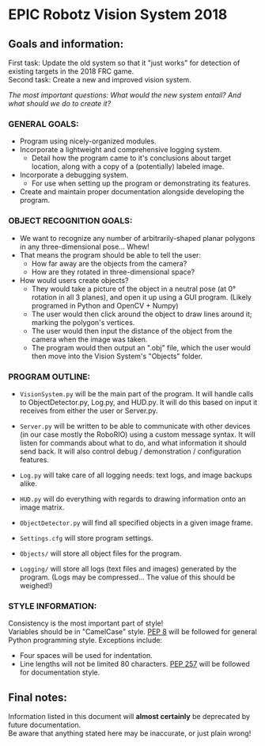 # EPIC Robotz Vision System 2018
## Goals and information:

First task: Update the old system so that it "just works" for detection of existing targets in the 2018 FRC game.  
Second task: Create a new and improved vision system.

*The most important questions: What would the new system entail? And what should we do to create it?*

### GENERAL GOALS:
  - Program using nicely-organized modules.
  - Incorporate a lightweight and comprehensive logging system.
    - Detail how the program came to it's conclusions about target location, along with a copy of a (potentially) labeled image.
  - Incorporate a debugging system.
    - For use when setting up the program or demonstrating its features.
  - Create and maintain proper documentation alongside developing the program.

### OBJECT RECOGNITION GOALS:
  - We want to recognize any number of arbitrarily-shaped planar polygons in any three-dimensional pose... Whew!
  - That means the program should be able to tell the user:
    - How far away are the objects from the camera?
    - How are they rotated in three-dimensional space?
  - How would users create objects?
    - They would take a picture of the object in a neutral pose (at 0° rotation in all 3 planes), and open it up using a GUI program. (Likely programed in Python and OpenCV + Numpy)
    - The user would then click around the object to draw lines around it; marking the polygon's vertices.
    - The user would then input the distance of the object from the camera when the image was taken.
    - The program would then output an ".obj" file, which the user would then move into the Vision System's "Objects" folder.

### PROGRAM OUTLINE:

  - `VisionSystem.py` will be the main part of the program. It will handle calls to ObjectDetector.py, Log.py, and HUD.py. It will do this based on input it receives from either the user or Server.py.

  - `Server.py` will be written to be able to communicate with other devices (in our case mostly the RoboRIO) using a custom message syntax. It will listen for commands about what to do, and what information it should send back. It will also control debug / demonstration / configuration features.

  - `Log.py` will take care of all logging needs: text logs, and image backups alike.

  - `HUD.py` will do everything with regards to drawing information onto an image matrix.

  - `ObjectDetector.py` will find all specified objects in a given image frame.

  - `Settings.cfg` will store program settings.

  - `Objects/` will store all object files for the program.

  - `Logging/` will store all logs (text files and images) generated by the program. (Logs may be compressed... The value of this should be weighed!)

### STYLE INFORMATION:

Consistency is the most important part of style!  
Variables should be in "CamelCase" style.
[PEP 8](https://www.python.org/dev/peps/pep-0008/) will be followed for general Python programming style. Exceptions include:
  - Four spaces will be used for indentation.
  - Line lengths will not be limited 80 characters.
[PEP 257](https://www.python.org/dev/peps/pep-0257/) will be followed for documentation style.

## Final notes:
Information listed in this document will **almost certainly** be deprecated by future documentation.  
Be aware that anything stated here may be inaccurate, or just plain wrong!